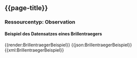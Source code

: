 ## {{page-title}}

### Ressourcentyp: Observation

#### Beispiel des Datensatzes eines Brillentraegers
<tabs>
    <tab title="Übersicht">      
        {{render:BrillentraegerBeispiel}}
    </tab>
    <tab title="JSON">
        {{json:BrillentraegerBeispiel}}
    </tab>
    <tab title="XML">
        {{xml:BrillentraegerBeispiel}}
    </tab>
</tabs>
